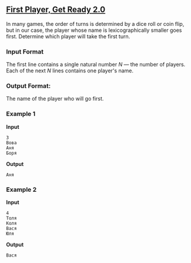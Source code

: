 ## [First Player, Get Ready 2.0](../../../solutions/2.3/23_m.py)

In many games, the order of turns is determined by a dice roll or coin flip, but in our case, the player whose name is lexicographically smaller goes first. Determine which player will take the first turn.

### Input Format

The first line contains a single natural number $N$ — the number of players.
Each of the next $N$ lines contains one player's name.

### Output Format:

The name of the player who will go first.

### Example 1

__Input__
```plaintext
3
Вова
Аня
Боря
```

__Output__
```plaintext
Аня
```

### Example 2

__Input__
```plaintext
4
Толя
Коля
Вася
Юля
```

__Output__
```plaintext
Вася
```